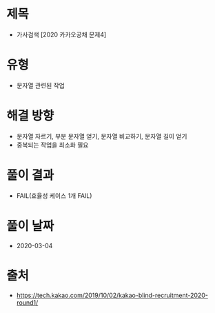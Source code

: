 # 제목
* 가사검색 [2020 카카오공채 문제4]

# 유형
* 문자열 관련된 작업

# 해결 방향
* 문자열 자르기, 부분 문자열 얻기, 문자열 비교하기, 문자열 길이 얻기
* 중복되는 작업을 최소화 필요

# 풀이 결과
* FAIL(효율성 케이스 1개 FAIL)

# 풀이 날짜
* 2020-03-04

# 출처
* https://tech.kakao.com/2019/10/02/kakao-blind-recruitment-2020-round1/